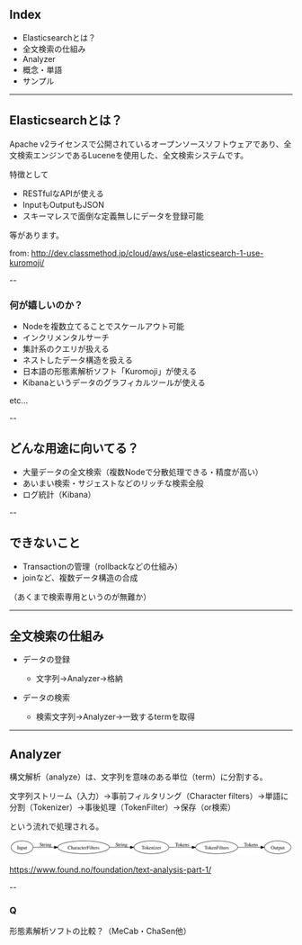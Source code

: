 
## Index

* Elasticsearchとは？
* 全文検索の仕組み
* Analyzer
* 概念・単語
* サンプル

---

## Elasticsearchとは？

Apache v2ライセンスで公開されているオープンソースソフトウェアであり、全文検索エンジンであるLuceneを使用した、全文検索システムです。

特徴として

* RESTfulなAPIが使える
* InputもOutputもJSON
* スキーマレスで面倒な定義無しにデータを登録可能

等があります。

from: http://dev.classmethod.jp/cloud/aws/use-elasticsearch-1-use-kuromoji/

--

### 何が嬉しいのか？

* Nodeを複数立てることでスケールアウト可能
* インクリメンタルサーチ
* 集計系のクエリが扱える
* ネストしたデータ構造を扱える
* 日本語の形態素解析ソフト「Kuromoji」が使える
* Kibanaというデータのグラフィカルツールが使える

etc...

--

## どんな用途に向いてる？

* 大量データの全文検索（複数Nodeで分散処理できる・精度が高い）
* あいまい検索・サジェストなどのリッチな検索全般
* ログ統計（Kibana）

--

## できないこと

* Transactionの管理（rollbackなどの仕組み）
* joinなど、複数データ構造の合成

（あくまで検索専用というのが無難か）

---

## 全文検索の仕組み

* データの登録
	- 文字列→Analyzer→格納

* データの検索
	- 検索文字列→Analyzer→一致するtermを取得

---

## Analyzer

構文解析（analyze）は、文字列を意味のある単位（term）に分割する。

文字列ストリーム（入力）→事前フィルタリング（Character filters）→単語に分割（Tokenizer）→事後処理（TokenFilter）→保存（or検索）

という流れで処理される。

![alt](./image/Signatures.svg)

https://www.found.no/foundation/text-analysis-part-1/

--

### Q

形態素解析ソフトの比較？（MeCab・ChaSen他）


